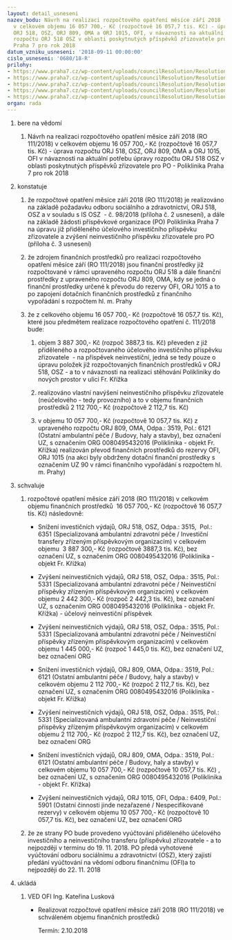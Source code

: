 ```yaml
---
layout: detail_usneseni
nazev_bodu: Návrh na realizaci rozpočtového opatření měsíce září 2018 (RO 111/2018)
  v celkovém objemu 16 057 700,- Kč (rozpočtově 16 057,7 tis. Kč) - úprava rozpočtu
  ORJ 518, OSZ, ORJ 809, OMA a ORJ 1015, OFI, v návaznosti na aktuální potřebu úpravy
  rozpočtu ORJ 518 OSZ v oblasti poskytnutých příspěvků zřizovatele pro PO - Poliklinika
  Praha 7 pro rok 2018
datum_vzniku_usneseni: '2018-09-11 00:00:00'
cislo_usneseni: '0680/18-R'
prilohy:
- https://www.praha7.cz/wp-content/uploads/councilResolution/Resolutions/30225/export/Duvodovazprava~391378.docx
- https://www.praha7.cz/wp-content/uploads/councilResolution/Resolutions/30225/export/98SAZ~391377.doc
- https://www.praha7.cz/wp-content/uploads/councilResolution/Resolutions/30225/export/ZadostPOPoliklinika~391376.pdf
- https://www.praha7.cz/wp-content/uploads/councilResolution/Resolutions/30225/export/IS_OFI_12_2018_Poliklinika_prevoddorezervy~391375.doc
- https://www.praha7.cz/wp-content/uploads/councilResolution/Resolutions/30225/export/export~391664.pdf
organ: rada
---
```

<ol class="urzList_view" id="urzList">
<li id="" class="urzClass1"><span name="1">bere na vědomí</span> 
<ol class="urzOlClass">
<li id="" class="urzClass2" style="TEXT-ALIGN: left"><span><p>Návrh na realizaci rozpočtového opatření měsíce září 2018 (RO 111/2018) v celkovém objemu 16 057 700,- Kč (rozpočtově 16 057,7 tis. Kč) - úprava rozpočtu ORJ 518, OSZ, ORJ 809, OMA a ORJ 1015, OFI v návaznosti na aktuální potřebu úpravy rozpočtu ORJ 518 OSZ v oblasti poskytnutých příspěvků zřizovatele pro PO - Poliklinika Praha 7 pro rok 2018</p></span></li></ol></li>
<li id="" class="urzClass1"><span name="6">konstatuje</span> 
<ol id="" class="urzOlClass">
<li id="" class="urzClass2" style="TEXT-ALIGN: left"><span><p>že rozpočtové opatření měsíce září 2018 (RO 111/2018)&nbsp;je realizováno na základě požadavku odboru sociálního a zdravotnictví, ORJ 518, OSZ a v souladu s IS OSZ&nbsp; - č. 98/2018 (příloha č. 2 usnesení), a dále na základě žádosti příspěvkové organizace (PO) Poliklinika Praha 7 na úpravu již přiděleného účelového investičního příspěvku zřizovatele a zvýšení neinvestičního příspěvku zřizovatele pro PO (příloha č. 3 usnesení)<br></p></span></li><li class="urzClass2" id="" style="text-align: left;"><span><p>že zdrojem finančních prostředků pro realizaci rozpočtového opatření měsíce září (RO 111/2018) jsou finanční prostředky již rozpočtované v rámci upraveného rozpočtu ORJ 518 a dále finanční prostředky z upraveného rozpočtu ORJ 809, OMA, kdy se jedná o finanční prostředky určené k převodu do rezervy OFI, ORJ 1015 a to po zapojení dotačních finančních prostředků z finančního vypořádání s rozpočtem hl. m. Prahy<br></p></span></li><li class="urzClass2" id="" style="text-align: left;"><span><p>že z celkového objemu 16 057 700,- Kč (rozpočtově 16 057,7 tis. Kč), které jsou předmětem realizace rozpočtového opatření č. 111/2018 bude:&nbsp;</p></span><ol class="urzUlClass"><li class="urzClass3" id="" style="text-align: left;"><span><p>objem 3 887 300,- Kč (rozpoč 3887,3 tis. Kč) převeden z již přiděleného a rozpočtovaného účelového investičního příspěvku zřizovatele&nbsp; - na příspěvek neinvestiční, jedná se tedy pouze o úpravu položek již rozpočtovaných finančních prostředků v ORJ 518, OSZ - a to v návaznosti na realizaci stěhování Polikliniky do nových prostor v ulici Fr. Křížka</p></span></li><li class="urzClass3" id="" style="text-align: left;"><span><p>realizováno vlastní navýšení neinvestičního příspěvku zřizovatele (neúčelového - tedy provozního) a to v objemu finančních prostředků 2 112 700,- Kč (rozpočtově 2 112,7 tis. Kč)</p></span></li><li class="urzClass3" id="" style="text-align: left;"><span><p>v objemu 10 057 700,- Kč (rozpočtově 10 057,7 tis. Kč) z upraveného rozpočtu ORJ 809, OMA, Odpa.: 3519, Pol.: 6121 (Ostatní ambulantní péče / Budovy, haly a stavby), bez označení UZ, s označením ORG 0080495432016 (Poliklinika - objekt Fr. Křížka) realizován převod finančních prostředků do rezervy OFI, ORJ 1015 (na akci byly obdrženy dotační finanční prostředky s označením UZ 90 v rámci finančního vypořádání s rozpočtem hl. m. Prahy)</p></span></li></ol></li>

</ol></li>
<li id="" class="urzClass1"><span name="24">schvaluje</span> 
<ol id="" class="urzOlClass">
<li id="" class="urzClass2" style="TEXT-ALIGN: left"><span><p>rozpočtové opatření&nbsp;měsíce září 2018 (RO 111/2018) v celkovém objemu finančních prostředků&nbsp;&nbsp;16 057 700,- Kč (rozpočtově 16 057,7 tis. Kč) následovně:</p></span>
<ul id="" class="urzUlClass">

<li id="" class="urzClass3" style="TEXT-ALIGN: left"><span><p>Snížení investičních výdajů, ORJ 518, OSZ, Odpa.: 3515,&nbsp; Pol.: 6351 (Specializovaná ambulantní zdravotní péče / Investiční transfery zřízeným příspěvkovým organizacím) v celkovém objemu&nbsp; 3 887 300,- Kč (rozpočtově 3887,3 tis. Kč), bez označení UZ, s označením ORG 0080495432016 (Poliklinika - objekt Fr. Křížka)<br></p></span></li><li style="text-align: left;" id="" class="urzClass3"><span><p>Zvýšení neinvestičních výdajů, ORJ 518, OSZ, Odpa.: 3515, Pol.: 5331 (Specializovaná ambulantní zdravotní péče / Neinvestiční příspěvky zřízeným příspěvkovým organizacím) v celkovém objemu 2 442 300,- Kč (rozpoč 2 442,3 tis. Kč), bez označení UZ, s označením ORG 0080495432016 (Poliklinika - objekt Fr. Křížka) - účelový neinvestiční příspěvek</p></span></li><li class="urzClass3" id="" style="text-align: left;"><span><p>Zvýšení neinvestičních výdajů, ORJ 518, OSZ, Odpa.: 3515, Pol.: 5331 (Specializovaná ambulantní zdravotní péče / Neinvestiční příspěvky zřízeným příspěvkovým organizacím) v celkovém objemu 1 445 000,- Kč (rozpoč 1 445,0 tis. Kč), bez označení UZ, bez označení ORG<br></p></span></li><li class="urzClass3" id="" style="text-align: left;"><span><p>Snížení investičních výdajů, ORJ 809, OMA, Odpa.: 3519, Pol.: 6121 (Ostatní ambulantní péče / Budovy, haly a stavby) v celkovém objemu 2 112 700,- Kč (rozpoč 2 112,7 tis. Kč), bez označení UZ, s označením ORG 0080495432016 (Poliklinika - objekt Fr. Křížka)</p></span></li><li class="urzClass3" id="" style="text-align: left;"><span><p style="text-align: left;" data-mce-style="text-align: left;">Zvýšení neinvestičních výdajů, ORJ 518, OSZ, Odpa.: 3515, Pol.: 5331 (Specializovaná ambulantní zdravotní péče / Neinvestiční příspěvky zřízeným příspěvkovým organizacím) v celkovém objemu 2 112 700,- Kč (rozpoč 2 112,7 tis. Kč), bez označení UZ, bez označení ORG</p></span></li><li class="urzClass3" id="" style="text-align: left;"><span><p>Snížení investičních výdajů, ORJ 809, OMA, Odpa.: 3519, Pol.: 6121 (Ostatní ambulantní péče / Budovy, haly a stavby) v celkovém objemu 10 057 700,- Kč (rozpočtově 10 057,7 tis. Kč) , bez označení UZ, s označením ORG 0080495432016 (Poliklinika - objekt Fr. Křížka)</p></span></li><li class="urzClass3" id="" style="text-align: left;"><span><p>Zvýšení neinvestičních výdajů, ORJ 1015, OFI, Odpa.: 6409, Pol.: 5901 (Ostatní činnosti jinde nezařazené / Nespecifikované rezervy) v celkovém objemu 10 057 700,- Kč (rozpočtově 10 057,7 tis. Kč), bez označení UZ, bez označení ORG</p></span></li></ul></li><li class="urzClass2" id="" style="text-align: left;"><span><p>že ze strany PO bude provedeno vyúčtování přiděleného účelového investičního a neinvestičního transferu (příspěvku) zřizovatele - a to nejpozději v termínu do 19. 11. 2018. PO předá vyhotovené vyúčtování odboru sociálnímu a zdravotnictví (OSZ), který zajistí předání vyúčtování na vědomí odboru finančnímu (OFI)a to nejpozději do 22. 11. 2018<br></p></span></li>
</ol></li><li class="urzClass1" id="urzUkoly"><span name="1">ukládá</span><ol class="urzOlClass"><li class="urzClass2"><span><p>VED OFI Ing. Kateřina Lusková</p></span><ul class="urzUlClass"><li class="urzClass3"><span><p>Realizovat rozpočtové opatření měsíce září 2018 (RO 111/2018) ve schváleném objemu finančních prostředků</p></span><span class="urzUkolTermin">  Termín:&nbsp;2.10.2018</span></li></ul></li></ol></li>
</ol>